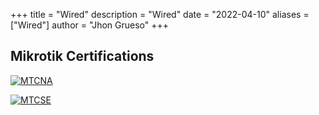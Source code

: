 +++
title = "Wired"
description = "Wired"
date = "2022-04-10"
aliases = ["Wired"]
author = "Jhon Grueso"
+++

## Mikrotik Certifications


[![MTCNA](https://images.squarespace-cdn.com/content/v1/5ce2d7440a8094000167ed16/1558430113560-GEFTW0ENOXD26EIB5CSO/image-asset.png?format=300w)](https://mikrotik.com/training/certificates/c234493cafbf7dc3ba80)

[![MTCSE](https://www.filepicker.io/api/file/ZhOBXw5wRESRhPUSWPTX)](https://mikrotik.com/training/certificates/c194844c57dcf521779f)
